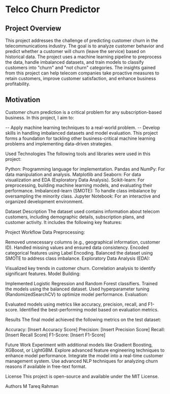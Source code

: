 # Telco Churn Predictor

## Project Overview
This project addresses the challenge of predicting customer churn in the telecommunications industry. The goal is to analyze customer behavior and predict whether a customer will churn (leave the service) based on historical data. The project uses a machine learning pipeline to preprocess the data, handle imbalanced datasets, and train models to classify customers into "churn" and "not churn" categories. The insights gained from this project can help telecom companies take proactive measures to retain customers, improve customer satisfaction, and enhance business profitability.


## Motivation
Customer churn prediction is a critical problem for any subscription-based business. In this project, I aim to:

-- Apply machine learning techniques to a real-world problem.
-- Develop skills in handling imbalanced datasets and model evaluation. This project forms a foundation for tackling other business-critical machine learning problems and implementing data-driven strategies.


Used Technologies
The following tools and libraries were used in this project:

Python: Programming language for implementation.
Pandas and NumPy: For data manipulation and analysis.
Matplotlib and Seaborn: For data visualization and EDA (Exploratory Data Analysis).
Scikit-learn: For preprocessing, building machine learning models, and evaluating their performance.
Imbalanced-learn (SMOTE): To handle class imbalance by oversampling the minority class.
Jupyter Notebook: For an interactive and organized development environment.

Dataset Description
The dataset used contains information about telecom customers, including demographic details, subscription plans, and customer activity. It includes the following key features:

Project Workflow
Data Preprocessing:

Removed unnecessary columns (e.g., geographical information, customer ID).
Handled missing values and ensured data consistency.
Encoded categorical features using Label Encoding.
Balanced the dataset using SMOTE to address class imbalance.
Exploratory Data Analysis (EDA):

Visualized key trends in customer churn.
Correlation analysis to identify significant features.
Model Building:

Implemented Logistic Regression and Random Forest classifiers.
Trained the models using the balanced dataset.
Used hyperparameter tuning (RandomizedSearchCV) to optimize model performance.
Evaluation:

Evaluated models using metrics like accuracy, precision, recall, and F1-score.
Identified the best-performing model based on evaluation metrics.

Results
The final model achieved the following metrics on the test dataset:

Accuracy: [Insert Accuracy Score]
Precision: [Insert Precision Score]
Recall: [Insert Recall Score]
F1-Score: [Insert F1-Score]

Future Work
Experiment with additional models like Gradient Boosting, XGBoost, or LightGBM.
Explore advanced feature engineering techniques to enhance model performance.
Integrate the model into a real-time customer management system.
Use advanced NLP techniques for analyzing churn reasons if available in free-text format.

License
This project is open-source and available under the MIT License.

Authors
M Tareq Rahman

